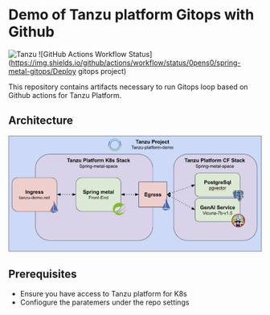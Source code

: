 # Demo of Tanzu platform Gitops with Github

![Tanzu](https://img.shields.io/badge/tanzu-platform-purple.svg)
![GitHub Actions Workflow Status](https://img.shields.io/github/actions/workflow/status/0pens0/spring-metal-gitops/Deploy gitops project)

This repository contains artifacts necessary to run Gitops loop based on Github actions for Tanzu Platform.

## Architecture

![Alt text](https://github.com/0pens0/spring-metal/blob/main/image.png?raw=true "Spring-metal AI topology")

## Prerequisites
- Ensure you have access to Tanzu platform for K8s
- Confiogure the paratemers under the repo settings
